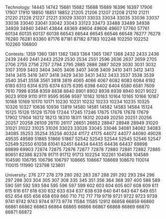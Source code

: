 Technology:
14445
14742
15681
15682
15688
15689
16396
16397
17906
17907
17910
18850
18851
18852
21205
21206
21207
21208
21210
21211
21220
21226
21227
21221
33029
33031
33033
33034
33035
33036
33037
33038
33040
33041
33042
33043
33123
33473
33488
33489
34938
34939
34940
34941
43844
48369
49604
49606
49607
57760
57761
60134
60135
60137
60138
66543
66544
66545
66546
66548
76277
76278
76280
76281
83360
87176
87181
87182
87183
102248
102250
102252
102260
106800

Contests:
1359
1360
1361
1362
1363
1364
1365
1367
1368
2432
2433
2436
2439
2440
2441
2443
2529
2530
2534
2551
2596
2636
2637
2659
2705
2706
2755
2756
2757
2794
2795
2885
2886
2887
3029
3030
3031
3032
3107
3109
3403
3404
3405
3406
3407
3408
3409
3410
3411
3412
3413
3414
3415
3416
3417
3418
3429
3430
3431
3432
3433
3537
3538
3539
3540
3541
3558
3561
3818
3819
4065
4066
4067
6082
6083
6084
6192
6193
6313
6314
6315
6374
6375
6395
6398
6402
6404
6580
6581
7609
7610
7998
8358
8359
8838
8840
8901
8902
8938
8939
8940
9021
9022
9023
9109
9110
9111
9595
9596
9597
10162
10163
10164
10165
10166
10167
10168
10169
10170
10171
10230
10231
10232
10233
10234
10235
10325
10326
10327
10636
10936
13819
14580
14581
14582
14583
14584
15124
15125
15126
15129
15709
17244
17245
17246
17675
17676
17678
17679
17902
17904
18212
18213
18310
18311
18312
20249
20250
20251
20256
20257
20258
26109
26110
26117
26651
26652
28947
28948
28949
31020
31021
31022
31025
31026
33023
33026
33045
33046
34081
34082
34083
34085
35253
35254
35256
40324
41172
41175
44072
44077
44080
49028
49535
49589
51865
51866
51867
52542
52543
52544
52545
52546
52547
52549
52550
61038
61041
62451
64434
64435
64436
64437
69898
69899
69903
72874
72875
72876
72877
72878
72880
72881
72882
72885
80651
82386
82378
91711
91712
91713
102254
102261
104588
104589
104590
106795
106796
106797
108665
108667
108669
108670
110014
110015
111990
123798
123801

University:
276
277
278
279
280
282
283
287
288
291
292
293
294
296
297
298
303
304
305
307
308
335
345
351
356
364
368
397
400
588
589
590
591
592
593
594
595
596
597
599
602
603
604
605
607
608
609
611
615
616
617
618
630
632
633
634
637
638
639
640
641
643
647
649
651
652
654
655
656
658
659
660
710
712
717
719
9719
9721
9722
9723
9739
9741
9742
9743
9744
9773
9774
11584
11585
12912
66858
66859
66860
66861
66862
66863
66864
66865
66866
66867
66868
66869
66870
66871
66872
